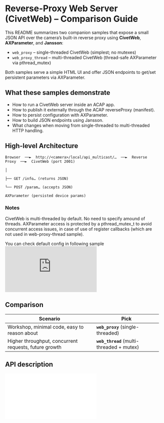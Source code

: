# Reverse-Proxy Web Server (CivetWeb) – Comparison Guide

This README summarizes two companion samples that expose a small JSON API over the camera’s built-in reverse proxy using **CivetWeb**, **AXParameter**, and **Jansson**:

- `web_proxy` – single-threaded CivetWeb (simplest; no mutexes)
- `web_proxy_thread` – multi-threaded CivetWeb (thread-safe AXParameter via pthread_mutex)

Both samples serve a simple HTML UI and offer JSON endpoints to get/set persistent parameters via AXParameter.

## What these samples demonstrate

- How to run a CivetWeb server inside an ACAP app.
- How to publish it externally through the ACAP reverseProxy (manifest).
- How to persist configuration with AXParameter.
- How to build JSON endpoints using Jansson.
- What changes when moving from single-threaded to multi-threaded HTTP handling.

## High-level Architecture
```
Browser  ──►  http://<camera>/local/api_multicast/…  ──►  Reverse Proxy  ──►  CivetWeb (port 2001)
                                                                       │
                                                                       ├── GET /info… (returns JSON)
                                                                       └── POST /param… (accepts JSON)
                                                                AXParameter (persisted device params)
```

### Notes

CivetWeb is multi-threaded by default. No need to specify amound of threads.
AXParameter access is protected by a pthread_mutex_t to avoid concurrent access issues, in case of use of register callbacks (which are not used in web-proxy-thread sample).

You can check default config in following sample ![web-server from acap-native-sdk-sample](https://github.com/AxisCommunications/acap-native-sdk-examples/blob/3973f5da55e7e52f188bddeff4eaa1698beb651c/web-server/app/web_server_rev_proxy.c#L52)

## Comparison

| Scenario                                              | Pick                                                       |
| ----------------------------------------------------- | ---------------------------------------------------------- |
| Workshop, minimal code, easy to reason about          | **`web_proxy`** (single-threaded)               |
| Higher throughput, concurrent requests, future growth | **`web_thread`** (multi-threaded + mutex) |


## API description

![Civetweb & Jansson](./doc_jansson_civetweb_api.md)